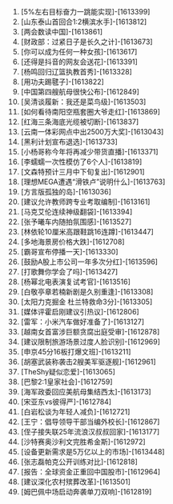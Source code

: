 
1. [5%左右目标奋力一跳能实现]-[1613399]
1. [山东泰山首回合1:2横滨水手]-[1613812]
1. [两会数读中国]-[1613861]
1. [财政部：过紧日子是长久之计]-[1613673]
1. [你可以成为任何一种女孩]-[1613617]
1. [还得是抖音的网友会送花]-[1613391]
1. [杨鸣回归辽篮执教首秀]-[1613328]
1. [用功夫踢毽子]-[1613822]
1. [中国第四艘航母很快公布]-[1612849]
1. [吴清谈履新：我还是菜鸟级]-[1613503]
1. [如何看待南阳空瓶套圈大爷走红]-[1613869]
1. [红海三条海底光缆被切断]-[1613837]
1. [云南一体彩网点中出2500万大奖]-[1613043]
1. [黑利计划宣布退选]-[1613733]
1. [小杨哥称今年将再减少带货直播]-[1613371]
1. [李蠕蠕一次性模仿了6个人]-[1613819]
1. [文森特预计三月中下旬复出]-[1612901]
1. [理想MEGA遭遇“滑铁卢”说明什么]-[1613763]
1. [方言版孤独的岛]-[1613036]
1. [建议允许教师跨专业考取编制]-[1613161]
1. [马克艾伦连续神级翻袋]-[1613394]
1. [张予曦车内随拍氛围感]-[1613527]
1. [林依轮10厘米高跟鞋跳16连蹲]-[1613447]
1. [多地海景房价格大跌]-[1612708]
1. [霸哥宣布停播一天]-[1613330]
1. [鼓励A股上市公司一年多次分红]-[1613596]
1. [打歌舞你学会了吗]-[1613427]
1. [杨幂北电表演复试考官]-[1613516]
1. [白敬亭章若楠新剧是久别重逢]-[1613308]
1. [太阳力克掘金 杜兰特救命3分]-[1613305]
1. [媒体评霍启刚建议引热议]-[1612806]
1. [雷军：小米汽车做好准备了]-[1613127]
1. [越南女首富涉巨额贪腐出庭受审]-[1612878]
1. [建议限制旅游场景过度人脸识别]-[1612969]
1. [申京45分16板打爆文班]-[1613211]
1. [胡塞武装称袭击2艘美军驱逐舰]-[1612961]
1. [TheShy疑似恋爱]-[1613065]
1. [巴黎2:1皇家社会]-[1612759]
1. [海军政委回应美航母集结西太]-[1613173]
1. [宋亚东vs彼得严]-[1612784]
1. [白岩松谈为年轻人减负]-[1612721]
1. [王宁：倡导领导干部当编外校长]-[1612867]
1. [侄子接失联25年流浪汉叔叔回家]-[1613177]
1. [沙特赛奥沙利文完胜希金斯]-[1612972]
1. [设备更新需求是5万亿以上的市场]-[1613448]
1. [张志磊帕克公开训练对比]-[1612818]
1. [报告：全球资金正重回中国股市]-[1612964]
1. [建议深化农村殡葬改革]-[1613501]
1. [姆巴佩中场启动奔袭单刀双响]-[1612819]